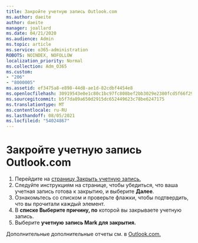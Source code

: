 ```yaml
---
title: Закройте учетную запись Outlook.com
ms.author: daeite
author: daeite
manager: joallard
ms.date: 04/21/2020
ms.audience: Admin
ms.topic: article
ms.service: o365-administration
ROBOTS: NOINDEX, NOFOLLOW
localization_priority: Normal
ms.collection: Adm_O365
ms.custom:
- "206"
- "8000005"
ms.assetid: ef3475a8-e898-44d8-ae1d-82cdbf4454e8
ms.openlocfilehash: 30919543e0e1c80c1bc97fc808bef2bb3029e2380fcd5f66f2995aedc4e4282f
ms.sourcegitcommit: b5f7da89a650d2915dc652449623c78be6247175
ms.translationtype: MT
ms.contentlocale: ru-RU
ms.lasthandoff: 08/05/2021
ms.locfileid: "54024867"
---
```

# <a name="close-your-outlookcom-account"></a>Закройте учетную запись Outlook.com

1. Перейдите на [страницу Закрыть учетную запись.](https://go.microsoft.com/fwlink/p/?linkid=845493)
2. Следуйте инструкциям на странице, чтобы убедиться, что ваша учетная запись готова к закрытию, и выберите **Далее**.
3. Ознакомьтесь со списком и проверьте флажки, чтобы подтвердить, что вы прочитали каждый элемент.
4. В **списке Выберите причину, по** которой вы закрываете учетную запись.
5. Выберите **учетную запись Mark для закрытия.**

Дополнительные дополнительные отчеты см. в [Outlook.com.](https://support.office.com/article/564b801e-2a47-4cb2-afa8-12ead3185038?wt.mc_id=Office_Outlook_com_Alchemy)
  
